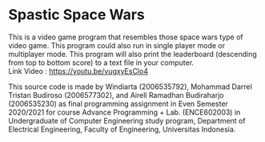 # Spastic Space Wars

This is a video game program that resembles those space wars type of video game. 
This program could also run in single player mode or multiplayer mode.
This program will also print the leaderboard (descending from top to bottom score) to a text file in your computer.  
Link Video : https://youtu.be/vugxyEsClo4

This source code is made by Windiarta (2006535792), Mohammad Darrel Tristan Budiroso (2006577302), and Airell Ramadhan Budiraharjo (2006535230) as final programming assignment in Even Semester 2020/2021 for course Advance Programming + Lab. (ENCE602003) in Undergraduate of Computer Engineering study program, Department of Electrical Engineering, Faculty of Engineering, Universitas Indonesia.

